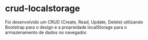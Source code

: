 # crud-localstorage

Foi desenvolvido um CRUD (Create, Read, Update, Delete) utilizando Bootstrap para o design e a propriedade localStorage para o armazenamento de dados no navegador.
